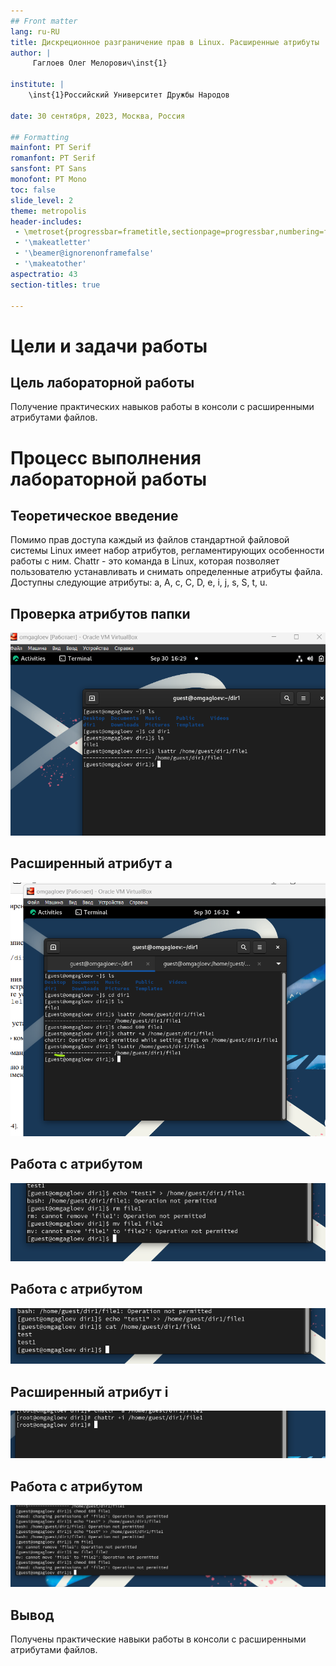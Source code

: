 ```yaml
---
## Front matter
lang: ru-RU
title: Дискреционное разграничение прав в Linux. Расширенные атрибуты
author: |
	 Гаглоев Олег Мелорович\inst{1}

institute: |
	\inst{1}Российский Университет Дружбы Народов

date: 30 сентября, 2023, Москва, Россия

## Formatting
mainfont: PT Serif
romanfont: PT Serif
sansfont: PT Sans
monofont: PT Mono
toc: false
slide_level: 2
theme: metropolis
header-includes:
 - \metroset{progressbar=frametitle,sectionpage=progressbar,numbering=fraction}
 - '\makeatletter'
 - '\beamer@ignorenonframefalse'
 - '\makeatother'
aspectratio: 43
section-titles: true

---
```


# Цели и задачи работы

## Цель лабораторной работы

Получение практических навыков работы в консоли с расширенными атрибутами файлов.

# Процесс выполнения лабораторной работы

## Теоретическое введение

Помимо прав доступа каждый из файлов стандартной файловой системы Linux имеет набор атрибутов, регламентирующих особенности работы с ним. Chattr - это команда в Linux,
которая позволяет пользователю устанавливать и снимать определенные атрибуты файла. Доступны следующие атрибуты: a, A, c, C, D, e, i, j, s, S, t, u.

## Проверка атрибутов папки

![Атрибуты](../img/1.png)

## Расширенный атрибут a

![Атрибут а](../img/5.png)

## Работа с атрибутом 

![Атрибут а, запреты](../img/8.png)

## Работа с атрибутом 

![Атрибут а, возможности](../img/6.png)


## Расширенный атрибут i

![Проверка атрибута](../img/12.png)

## Работа с атрибутом 

![Возможности](../img/14.png)

## Вывод

Получены практические навыки работы в консоли с расширенными атрибутами файлов.
